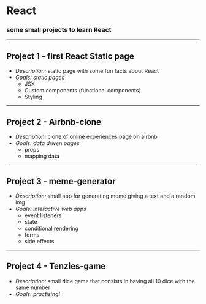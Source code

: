 # **React**
### some small projects to learn React
--- 
## **Project 1 - first React Static page**
- *Description:* static page with some fun facts about React
- *Goals: static pages*
  - JSX
  - Custom components (functional components)
  - Styling
---
## **Project 2 - Airbnb-clone**
- *Description:* clone of online experiences page on airbnb
- *Goals: data driven pages*
  - props
  - mapping data
---
## **Project 3 - meme-generator**
- *Description:* small app for generating meme giving a text and a random img
- *Goals: interactive web apps*
  - event listeners
  - state
  - conditional rendering
  - forms
  - side effects
---
## **Project 4 - Tenzies-game**
- *Description:* small dice game that consists in having all 10 dice with the same number
- *Goals: practising!*


